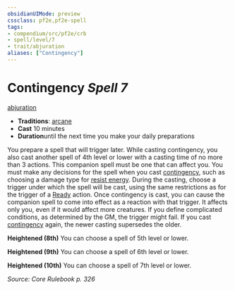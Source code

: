 ```yaml
---
obsidianUIMode: preview
cssclass: pf2e,pf2e-spell
tags:
- compendium/src/pf2e/crb
- spell/level/7
- trait/abjuration
aliases: ["Contingency"]
---
```

# Contingency *Spell 7*   
[abjuration](rules/traits/abjuration.md "Abjuration School Trait")  

- **Traditions**: [arcane](rules/traits/arcane.md "Arcane Tradition Trait")
- **Cast** 10 minutes 
- **Duration**until the next time you make your daily preparations

You prepare a spell that will trigger later. While casting contingency, you also cast another spell of 4th level or lower with a casting time of no more than 3 actions. This companion spell must be one that can affect you. You must make any decisions for the spell when you cast [contingency](compendium/spells/contingency.md), such as choosing a damage type for [resist energy](compendium/spells/resist-energy.md). During the casting, choose a trigger under which the spell will be cast, using the same restrictions as for the trigger of a [Ready](rules/actions/ready.md) action. Once contingency is cast, you can cause the companion spell to come into effect as a reaction with that trigger. It affects only you, even if it would affect more creatures. If you define complicated conditions, as determined by the GM, the trigger might fail. If you cast [contingency](compendium/spells/contingency.md) again, the newer casting supersedes the older.

**Heightened (8th)** You can choose a spell of 5th level or lower.

**Heightened (9th)** You can choose a spell of 6th level or lower.

**Heightened (10th)** You can choose a spell of 7th level or lower.

*Source: Core Rulebook p. 326*